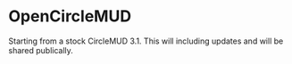 # OpenCircleMUD
Starting from a stock CircleMUD 3.1.  This will including updates and will be shared publically.
